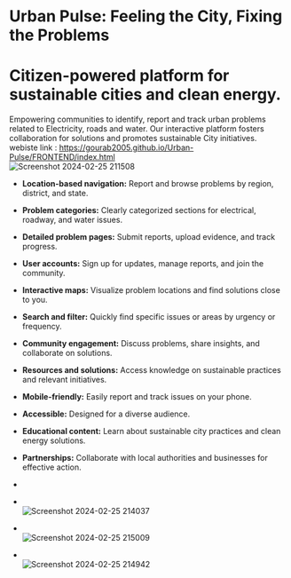 # Urban Pulse: Feeling the City, Fixing the Problems
# Citizen-powered platform for sustainable cities and clean energy.

Empowering communities to identify, report and track urban problems related to Electricity, roads and water. Our interactive platform fosters collaboration for solutions and promotes sustainable City initiatives.
<br>
webiste link : https://gourab2005.github.io/Urban-Pulse/FRONTEND/index.html
<br>
![Screenshot 2024-02-25 211508](https://github.com/Gourab2005/Urban-Pulse/assets/144489254/9f1ed5f2-da82-469b-b8be-69295c9b4e85)

- **Location-based navigation:** Report and browse problems by region, district, and state.

- **Problem categories:** Clearly categorized sections for electrical, roadway, and water issues.

- **Detailed problem pages:** Submit reports, upload evidence, and track progress.

- **User accounts:** Sign up for updates, manage reports, and join the community.

- **Interactive maps:** Visualize problem locations and find solutions close to you.

- **Search and filter:** Quickly find specific issues or areas by urgency or frequency.

- **Community engagement:** Discuss problems, share insights, and collaborate on solutions.

- **Resources and solutions:** Access knowledge on sustainable practices and relevant initiatives.

- **Mobile-friendly:** Easily report and track issues on your phone.

- **Accessible:** Designed for a diverse audience.

- **Educational content:** Learn about sustainable city practices and clean energy solutions.

- **Partnerships:** Collaborate with local authorities and businesses for effective action.
- 
- <br>![Screenshot 2024-02-25 214037](https://github.com/Gourab2005/Urban-Pulse/assets/144489254/065bffaa-3cbe-43a9-b34f-7fb125cfa5ff)
- <br> ![Screenshot 2024-02-25 215009](https://github.com/Gourab2005/Urban-Pulse/assets/144489254/70aa7026-3169-4296-8c15-1e931821e778)
- <br>![Screenshot 2024-02-25 214942](https://github.com/Gourab2005/Urban-Pulse/assets/144489254/12b81145-ffed-4a74-a682-93f94a2ee073)


